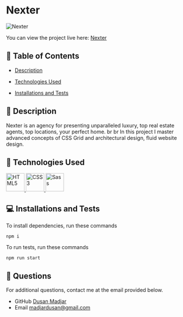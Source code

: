 # Nexter

![Nexter](imgApp-Layout.png)

You can view the project live here: <a href="https://nexter-dusan.netlify.app" target="_blank">Nexter</a>

## 📂 Table of Contents

- [Description](#description)

- [Technologies Used](#technologies-used)

- [Installations and Tests](#installations-and-tests)

## 📝 Description

Nexter is an agency for presenting unparalleled luxury, top real estate agents, top locations, your perfect home.
br
br
In this project I master advanced concepts of CSS Grid and architectural design, fluid website design.

## 💾 Technologies Used

<p align="left">
    <a href="https://developer.mozilla.org/en-US/docs/Glossary/HTML5" target="_blank" rel="noreferrer">
        <img src="https://raw.githubusercontent.com/danielcranney/readme-generator/main/public/icons/skills/html5-colored.svg" width="50" height="50" alt="HTML5" />
    </a>
    <a href="https://www.w3.org/TR/CSS/#css" target="_blank" rel="noreferrer">
        <img src="https://raw.githubusercontent.com/danielcranney/readme-generator/main/public/icons/skills/css3-colored.svg" width="50" height="50" alt="CSS3" />
    </a>
    <a href="https://sass-lang.com/" target="_blank" rel="noreferrer">
        <img src="https://raw.githubusercontent.com/danielcranney/readme-generator/main/public/icons/skills/sass-colored.svg" width="50" height="50" alt="Sass" />
    </a>
</p>


## 💻 Installations and Tests

To install dependencies, run these commands

```
npm i
```

To run tests, run these commands

```
npm run start
```

## 📧 Questions

For additional questions, contact me at the email provided below.

- GitHub [Dusan Madjar](https://github.com/Djarma12)
- Email madjardusan@gmail.com
